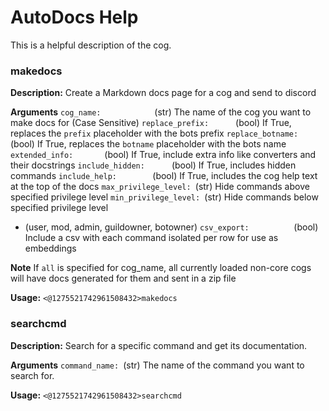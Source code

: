 # AutoDocs Help

This is a helpful description of the cog.

### makedocs

**Description:** Create a Markdown docs page for a cog and send to discord

**Arguments**
`cog_name:            `(str) The name of the cog you want to make docs for (Case Sensitive)
`replace_prefix:      `(bool) If True, replaces the `prefix` placeholder with the bots prefix
`replace_botname:     `(bool) If True, replaces the `botname` placeholder with the bots name
`extended_info:       `(bool) If True, include extra info like converters and their docstrings
`include_hidden:      `(bool) If True, includes hidden commands
`include_help:        `(bool) If True, includes the cog help text at the top of the docs
`max_privilege_level: `(str) Hide commands above specified privilege level
`min_privilege_level: `(str) Hide commands below specified privilege level
- (user, mod, admin, guildowner, botowner)
`csv_export:          `(bool) Include a csv with each command isolated per row for use as embeddings

**Note** If `all` is specified for cog_name, all currently loaded non-core cogs will have docs generated for
them and sent in a zip file

**Usage:** `<@1275521742961508432>makedocs`

### searchcmd

**Description:** Search for a specific command and get its documentation.

**Arguments**
`command_name: `(str) The name of the command you want to search for.

**Usage:** `<@1275521742961508432>searchcmd`

